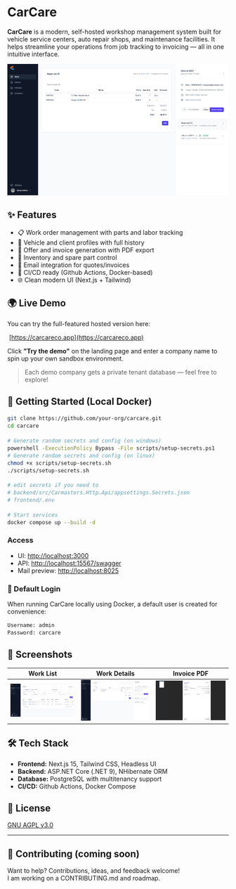 # CarCare

**CarCare** is a modern, self-hosted workshop management system built for vehicle service centers, auto repair shops, and maintenance facilities. It helps streamline your operations from job tracking to invoicing — all in one intuitive interface.

![CarCare Work Details Screenshot](docs/screenshots/workdisplay.png)

## ✨ Features

- 📋 Work order management with parts and labor tracking
- 🚗 Vehicle and client profiles with full history
- 📎 Offer and invoice generation with PDF export
- 🧰 Inventory and spare part control
- 📩 Email integration for quotes/invoices
- 🤪 CI/CD ready (Github Actions, Docker-based)
- 🌐 Clean modern UI (Next.js + Tailwind)

## 🌍 Live Demo

You can try the full-featured hosted version here:

️ [https://carcareco.app](https://carcareco.app)

Click **"Try the demo"** on the landing page and enter a company name to spin up your own sandbox environment.

> Each demo company gets a private tenant database — feel free to explore!

## 🚀 Getting Started (Local Docker)

```bash
git clone https://github.com/your-org/carcare.git
cd carcare

# Generate random secrets and config (on windows)
powershell -ExecutionPolicy Bypass -File scripts/setup-secrets.ps1
# Generate random secrets and config (on linux)
chmod +x scripts/setup-secrets.sh
./scripts/setup-secrets.sh

# edit secrets if you need to
# backend/src/Carmasters.Http.Api/appsettings.Secrets.json
# frontend/.env

# Start services
docker compose up --build -d
```

### Access
- UI: [http://localhost:3000](http://localhost:3000)
- API: [http://localhost:15567/swagger](http://localhost:15567/swagger)
- Mail preview: [http://localhost:8025](http://localhost:8025)

### 🔐 Default Login
When running CarCare locally using Docker, a default user is created for convenience:

```txt
Username: admin  
Password: carcare
```

## 📸 Screenshots

| Work List | Work Details | Invoice PDF |
|----------|------------|-------------|
| ![](docs/screenshots/worklist.png) | ![](docs/screenshots/workdisplay.png) | ![](docs/screenshots/invoice.png) |

## 🛠 Tech Stack

- **Frontend:** Next.js 15, Tailwind CSS, Headless UI
- **Backend:** ASP.NET Core (.NET 9), NHibernate ORM
- **Database:** PostgreSQL with multitenancy support
- **CI/CD:** Github Actions, Docker Compose

## 📄 License

[GNU AGPL v3.0](LICENSE)

---

## 🤝 Contributing (coming soon)

Want to help? Contributions, ideas, and feedback welcome!  
I am working on a CONTRIBUTING.md and roadmap.

